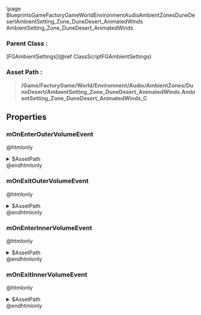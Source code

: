 \page BlueprintsGameFactoryGameWorldEnvironmentAudioAmbientZonesDuneDesertAmbientSetting_Zone_DuneDesert_AnimatedWinds AmbientSetting_Zone_DuneDesert_AnimatedWinds
### Parent Class :
[FGAmbientSettings](@ref ClassScriptFGAmbientSettings)
### Asset Path :
<b><blockquote>/Game/FactoryGame/World/Environment/Audio/AmbientZones/DuneDesert/AmbientSetting_Zone_DuneDesert_AnimatedWinds.AmbientSetting_Zone_DuneDesert_AnimatedWinds_C</blockquote></b>
## Properties

### mOnEnterOuterVolumeEvent
@htmlonly
<details>
 <summary>$AssetPath</summary>
<b><a href="_blueprints_game_factory_game_world_environment_audio_ambient_zones_dune_desert_play__zone__dune__desert__wind__day_night__o_s__mono__outer.html"><blockquote>Play_Zone_Dune_Desert_Wind_DayNight_OS_Mono_Outer</blockquote></a></b>
</details>
@endhtmlonly

### mOnExitOuterVolumeEvent
@htmlonly
<details>
 <summary>$AssetPath</summary>
<b><a href="_blueprints_game_factory_game_world_environment_audio_ambient_zones_dune_desert_stop__zone__dune__desert__wind__day_night__o_s__mono__outer.html"><blockquote>Stop_Zone_Dune_Desert_Wind_DayNight_OS_Mono_Outer</blockquote></a></b>
</details>
@endhtmlonly

### mOnEnterInnerVolumeEvent
@htmlonly
<details>
 <summary>$AssetPath</summary>
<b><a href="_blueprints_game_factory_game_world_environment_audio_ambient_zones_dune_desert_play__zone__dune__desert__wind__day_night__o_s__mono__inner.html"><blockquote>Play_Zone_Dune_Desert_Wind_DayNight_OS_Mono_Inner</blockquote></a></b>
</details>
@endhtmlonly

### mOnExitInnerVolumeEvent
@htmlonly
<details>
 <summary>$AssetPath</summary>
<b><a href="_blueprints_game_factory_game_world_environment_audio_ambient_zones_dune_desert_stop__zone__dune__desert__wind__day_night__o_s__mono__inner.html"><blockquote>Stop_Zone_Dune_Desert_Wind_DayNight_OS_Mono_Inner</blockquote></a></b>
</details>
@endhtmlonly

